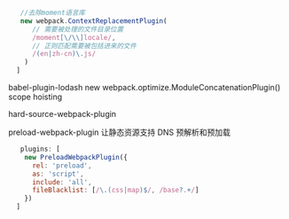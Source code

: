 ```js
   //去除moment语言库
   new webpack.ContextReplacementPlugin(
      // 需要被处理的文件目录位置
      /moment[\/\\]locale/,
      // 正则匹配需要被包括进来的文件
      /(en|zh-cn)\.js/
    )
  ]
```
babel-plugin-lodash
new webpack.optimize.ModuleConcatenationPlugin()  scope hoisting

hard-source-webpack-plugin

preload-webpack-plugin 让静态资源支持 DNS 预解析和预加载
```js
   plugins: [
    new PreloadWebpackPlugin({
      rel: 'preload',
      as: 'script',
      include: 'all',
      fileBlacklist: [/\.(css|map)$/, /base?.+/]
    })
  ]
```